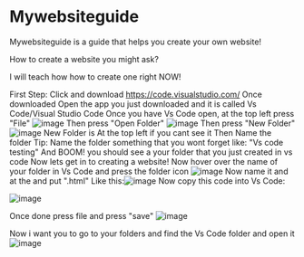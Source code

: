 # Mywebsiteguide
Mywebsiteguide is a guide that helps you create your own website!

How to create a website you might ask?

I will teach how how to create one right NOW!

First Step: Click and download https://code.visualstudio.com/
Once downloaded Open the app you just downloaded and it is called Vs Code/Visual Studio Code
Once you have Vs Code open, at the top left press "File"
![image](https://user-images.githubusercontent.com/111968057/187056705-5e4a4ab7-a954-4904-b2bb-9b5fb7c4310c.png)
Then press "Open Folder"
![image](https://user-images.githubusercontent.com/111968057/187056724-52cd68a3-0e43-4867-9359-ff51585b222e.png)
Then press "New Folder"
![image](https://user-images.githubusercontent.com/111968057/187056738-ce0d1fff-185e-4ff7-bff4-a9ba9b6b5378.png)
New Folder is At the top left if you cant see it
Then Name the folder Tip: Name the folder something that you wont forget like: "Vs code testing"
And BOOM! you should see a your folder that you just created in vs code
Now lets get in to creating a website!
Now hover over the name of your folder in Vs Code and press the folder icon
![image](https://user-images.githubusercontent.com/111968057/187056888-5d6a46b8-a3fb-4e44-a4b9-16774bfefdb5.png)
Now name it and at the and put ".html"
Like this:![image](https://user-images.githubusercontent.com/111968057/187056923-930a38c2-084a-4de1-b6fc-1d6e23138373.png)
Now copy this code into Vs Code:

![image](https://user-images.githubusercontent.com/111968057/187057409-f030985c-b5e0-40d4-8e99-9d77da038f16.png)

Once done press file and press "save"
![image](https://user-images.githubusercontent.com/111968057/187057531-2a6a54ac-2517-4eba-ab12-7eb5468bab2c.png)

Now i want you to go to your folders and find the Vs Code folder and open it
![image](https://user-images.githubusercontent.com/111968057/187057557-9c36a7c7-947e-44bb-8ee4-a4c1a29eee21.png)
